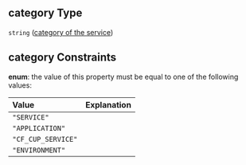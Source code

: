 ## category Type

`string` ([category of the service](btpsa-usecase-properties-services-items-properties-category-of-the-service.md))

## category Constraints

**enum**: the value of this property must be equal to one of the following values:

| Value              | Explanation |
| :----------------- | :---------- |
| `"SERVICE"`        |             |
| `"APPLICATION"`    |             |
| `"CF_CUP_SERVICE"` |             |
| `"ENVIRONMENT"`    |             |
